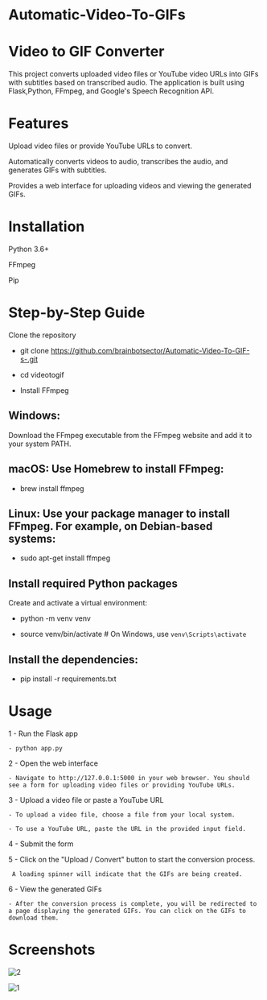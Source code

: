# Automatic-Video-To-GIFs
# Video to GIF Converter

This project converts uploaded video files or YouTube video URLs into GIFs with subtitles based on transcribed audio. The application is built using Flask,Python, FFmpeg, and Google's Speech Recognition API.

# Features

Upload video files or provide YouTube URLs to convert.

Automatically converts videos to audio, transcribes the audio, and generates GIFs with subtitles.

Provides a web interface for uploading videos and viewing the generated GIFs.

# Installation

Python 3.6+

FFmpeg

Pip

# Step-by-Step Guide

Clone the repository

- git clone https://github.com/brainbotsector/Automatic-Video-To-GIF-s-.git

- cd videotogif

- Install FFmpeg

## Windows:

Download the FFmpeg executable from the FFmpeg website and add it to your system PATH.

## macOS: Use Homebrew to install FFmpeg:

- brew install ffmpeg

## Linux: Use your package manager to install FFmpeg. For example, on Debian-based systems:

- sudo apt-get install ffmpeg

## Install required Python packages

Create and activate a virtual environment:

- python -m venv venv

- source venv/bin/activate  # On Windows, use `venv\Scripts\activate`

## Install the dependencies:

- pip install -r requirements.txt

# Usage

1 - Run the Flask app
  
    - python app.py
    
2 - Open the web interface

    - Navigate to http://127.0.0.1:5000 in your web browser. You should see a form for uploading video files or providing YouTube URLs.
    
3 - Upload a video file or paste a YouTube URL

    - To upload a video file, choose a file from your local system.
    
    - To use a YouTube URL, paste the URL in the provided input field.
    
4 - Submit the form

5 - Click on the "Upload / Convert" button to start the conversion process. 

     A loading spinner will indicate that the GIFs are being created.

6 - View the generated GIFs

    - After the conversion process is complete, you will be redirected to a page displaying the generated GIFs. You can click on the GIFs to download them.

# Screenshots

![2](https://github.com/brainbotsector/Automatic-Video-To-GIF-s-/assets/88769793/59ca49af-014a-4fe0-9402-d905b498b85d)

![1](https://github.com/brainbotsector/Automatic-Video-To-GIF-s-/assets/88769793/02c0b016-3966-4d44-aaa8-ed827fe999e9)



